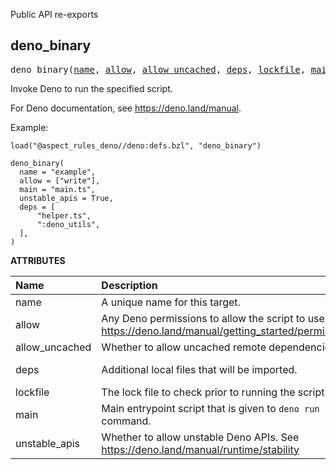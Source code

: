 <!-- Generated with Stardoc: http://skydoc.bazel.build -->

Public API re-exports

<a id="#deno_binary"></a>

## deno_binary

<pre>
deno_binary(<a href="#deno_binary-name">name</a>, <a href="#deno_binary-allow">allow</a>, <a href="#deno_binary-allow_uncached">allow_uncached</a>, <a href="#deno_binary-deps">deps</a>, <a href="#deno_binary-lockfile">lockfile</a>, <a href="#deno_binary-main">main</a>, <a href="#deno_binary-unstable_apis">unstable_apis</a>)
</pre>

Invoke Deno to run the specified script.

For Deno documentation, see https://deno.land/manual.

Example:
```starlark
load("@aspect_rules_deno//deno:defs.bzl", "deno_binary")

deno_binary(
  name = "example",
  allow = ["write"],
  main = "main.ts",
  unstable_apis = True,
  deps = [
      "helper.ts",
      ":deno_utils",
  ],
)
```


**ATTRIBUTES**


| Name  | Description | Type | Mandatory | Default |
| :------------- | :------------- | :------------- | :------------- | :------------- |
| <a id="deno_binary-name"></a>name |  A unique name for this target.   | <a href="https://bazel.build/docs/build-ref.html#name">Name</a> | required |  |
| <a id="deno_binary-allow"></a>allow |  Any Deno permissions to allow the script to use. See https://deno.land/manual/getting_started/permissions   | List of strings | optional | [] |
| <a id="deno_binary-allow_uncached"></a>allow_uncached |  Whether to allow uncached remote dependencies.   | Boolean | optional | False |
| <a id="deno_binary-deps"></a>deps |  Additional local files that will be imported.   | <a href="https://bazel.build/docs/build-ref.html#labels">List of labels</a> | optional | [] |
| <a id="deno_binary-lockfile"></a>lockfile |  The lock file to check prior to running the script.   | <a href="https://bazel.build/docs/build-ref.html#labels">Label</a> | optional | None |
| <a id="deno_binary-main"></a>main |  Main entrypoint script that is given to <code>deno run</code> command.   | <a href="https://bazel.build/docs/build-ref.html#labels">Label</a> | required |  |
| <a id="deno_binary-unstable_apis"></a>unstable_apis |  Whether to allow unstable Deno APIs. See https://deno.land/manual/runtime/stability   | Boolean | optional | False |


